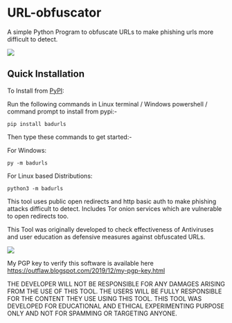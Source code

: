 # URL-obfuscator

A simple Python Program to obfuscate URLs to make phishing urls more difficult to detect.

<img src="https://github.com/Anish-M-code/URL-obfuscator/raw/master/screenshot.png">

Quick Installation
------------------

To Install from [PyPI](https://pypi.org/project/badurls/):

Run the following commands in Linux terminal / Windows powershell / command prompt to install from pypi:-

```
pip install badurls
```
Then type these commands to get started:-

For Windows:
```
py -m badurls
```
For Linux based Distributions:
```
python3 -m badurls
```

This tool uses public open redirects and http basic auth to make phishing attacks
difficult to detect. Includes Tor onion services which are vulnerable to open redirects too.

This Tool was originally developed to check effectiveness of Antiviruses and user education as defensive measures against obfuscated URLs.

<img src="https://github.com/Anish-M-code/URL-obfuscator/raw/master/message.png">

My PGP key to verify this software is available here https://outflaw.blogspot.com/2019/12/my-pgp-key.html

THE DEVELOPER WILL NOT BE RESPONSIBLE FOR ANY DAMAGES ARISING FROM THE USE OF THIS TOOL. THE USERS WILL BE FULLY RESPONSIBLE FOR THE CONTENT THEY USE USING THIS TOOL.
THIS TOOL WAS DEVELOPED FOR EDUCATIONAL AND ETHICAL EXPERIMENTING PURPOSE ONLY AND NOT FOR SPAMMING OR TARGETING ANYONE.
